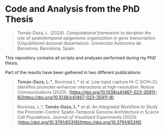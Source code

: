 # Code and Analysis from the PhD Thesis

> Tomás-Daza, L. (2024). *Computational framework to decipher the role of spatio­temporal epigenome organization in gene transcription* (Unpublished doctoral dissertation). Universitat Autònoma de Barcelona, Barcelona, Spain.

This repository contains all scripts and analyses performed during my PhD thesis. 

Part of the results have been gathered in two different publications:

> **Tomás-Daza, L.\***, Rovirosa L.\* et al. Low input capture Hi-C (liCHi-C) identifies promoter-enhancer interactions at high-resolution. *Nature Communications* (2023). [https://doi.org/10.1038/s41467-023-35911-8](https://doi.org/10.1038/s41467-023-35911-8)

> Rovirosa, L.\*, **Tomás-Daza, L.\*** et al. An Integrated Workflow to Study the Promoter-Centric Spatio-Temporal Genome Architecture in Scarce Cell Populations. *Journal of Visualized Experiments* (2023). [https://doi.org/10.3791/65316](https://doi.org/10.3791/65316)
